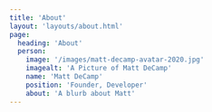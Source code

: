 ```yaml
---
title: 'About'
layout: 'layouts/about.html'
page:
  heading: 'About'
  person:
    image: '/images/matt-decamp-avatar-2020.jpg'
    imagealt: 'A Picture of Matt DeCamp'
    name: 'Matt DeCamp'
    position: 'Founder, Developer'
    about: 'A blurb about Matt'
---
```

